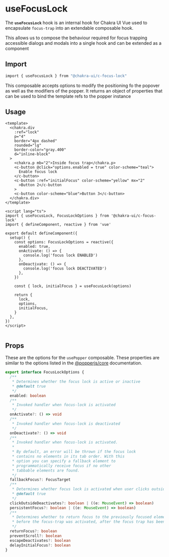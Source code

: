 # useFocusLock

The **`useFocusLock`** hook is an internal hook for Chakra UI Vue used to encapsulate `focus-trap` into an extendable composable hook.

This allows us to compose the behaviour required for focus trapping accessible dialogs and modals into a single hook and can be extended as a component

## Import

```bash
import { useFocusLock } from "@chakra-ui/c-focus-lock"
```

This composable accepts options to modify the positioning fo the popover as well as the modifiers of the popper. It returns an object of properties that can be used to bind the template refs to the popper instance

## Usage

```vue
<template>
  <chakra.div
    :ref="lock"
    p="4"
    border="4px dashed"
    rounded="lg"
    border-color="gray.400"
    d="inline-block"
  >
    <chakra.p mb="2">Inside focus trap</chakra.p>
    <c-button @click="options.enabled = true" color-scheme="teal">
      Enable focus lock
    </c-button>
    <c-button :ref="initialFocus" color-scheme="yellow" mx="2"
      >Button 2</c-button
    >
    <c-button color-scheme="blue">Button 3</c-button>
  </chakra.div>
</template>

<script lang="ts">
import { useFocusLock, FocusLockOptions } from '@chakra-ui/c-focus-lock'
import { defineComponent, reactive } from 'vue'

export default defineComponent({
  setup() {
    const options: FocusLockOptions = reactive({
      enabled: true,
      onActivate: () => {
        console.log('focus lock ENABLED')
      },
      onDeactivate: () => {
        console.log('focus lock DEACTIVATED')
      },
    })

    const { lock, initialFocus } = useFocusLock(options)

    return {
      lock,
      options,
      initialFocus,
    }
  },
})
</script>


```

## Props
These are the options for the `usePopper` composable. These properties are similar to the options listed in the [@popperjs/core](https://popper.js.org/docs/v2/) documentation.
```ts
export interface FocusLockOptions {
  /**
   * Determines whether the focus lock is active or inactive
   * @default true
   */
  enabled: boolean
  /**
   * Invoked handler when focus-lock is activated
   */
  onActivate?: () => void
  /**
   * Invoked handler when focus-lock is deactivated
   */
  onDeactivate?: () => void
  /**
   * Invoked handler when focus-lock is activated.
   *
   * By default, an error will be thrown if the focus lock
   * contains no elements in its tab order. With this
   * option you can specify a fallback element to
   * programmatically receive focus if no other
   * tabbable elements are found.
   */
  fallbackFocus?: FocusTarget
  /**
   * Determines whether focus lock is activated when user clicks outside.
   * @default true
   */
  clickOutsideDeactivates?: boolean | ((e: MouseEvent) => boolean)
  persistentFocus?: boolean | ((e: MouseEvent) => boolean)
  /**
   * Determines whether to return focus to the previously focused element
   * before the focus-trap was activated, after the focus trap has been deactivated.
   */
  returnFocus?: boolean
  preventScroll?: boolean
  escapeDeactivates?: boolean
  delayInitialFocus?: boolean
}
```